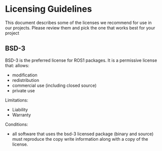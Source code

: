 # Licensing Guidelines #

This document describes some of the licenses we recommend for use in our projects.   Please review them and pick the one that works best for your project

## BSD-3 ##

BSD-3 is the preferred license for ROS1 packages.  It is a permissive license that:
allows:
- modification
- redistribution
- commercial use (including closed source)
- private use

Limitations:
- Liability
- Warranty 

Conditions:
- all software that uses the bsd-3 licensed package (binary and source) must reproduce the copy write information along with a copy of the license.

